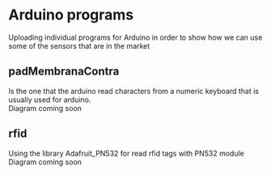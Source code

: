 # Arduino programs
Uploading individual programs for Arduino in order to show how we can use some of the sensors that are in the market

## padMembranaContra
Is the one that the arduino read characters from a numeric keyboard that is usually used for arduino.
<br>
Diagram coming soon

## rfid
Using the library Adafruit_PN532 for read rfid tags with PN532 module
<br>
Diagram coming soon